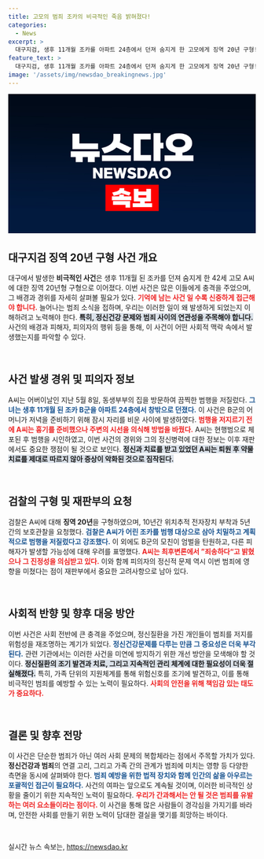 ```yaml
---
title: 고모의 범죄 조카의 비극적인 죽음 밝혀졌다!
categories:
  - News
excerpt: >
  대구지검, 생후 11개월 조카를 아파트 24층에서 던져 숨지게 한 고모에게 징역 20년 구형! 사건의 배경과 A씨의 충격적인 범행 동기는 과연 무엇일까? 클릭하세요!
feature_text: >
  대구지검, 생후 11개월 조카를 아파트 24층에서 던져 숨지게 한 고모에게 징역 20년 구형! 사건의 배경과 A씨의 충격적인 범행 동기는 과연 무엇일까? 클릭하세요!
image: '/assets/img/newsdao_breakingnews.jpg'
---
```


<p><img src="/assets/img/newsdao_breakingnews.jpg" alt="koreaapp 속보" /></p>

<h2 data-ke-size="size26">대구지검 징역 20년 구형 사건 개요</h2>

<p data-ke-size="size16">대구에서 발생한 <b>비극적인 사건</b>은 생후 11개월 된 조카를 던져 숨지게 한 42세 고모 A씨에 대한 징역 20년형 구형으로 이어졌다. 이번 사건은 많은 이들에게 충격을 주었으며, 그 배경과 경위를 자세히 살펴볼 필요가 있다. <b><span style="color: #ee2323;">기억에 남는 사건 일 수록 신중하게 접근해야 합니다.</span></b> 늘어나는 범죄 소식을 접하며, 우리는 이러한 일이 왜 발생하게 되었는지 이해하려고 노력해야 한다. <b><span style="background-color: #21538527;">특히, 정신건강 문제와 범죄 사이의 연관성을 주목해야 합니다.</span></b> 사건의 배경과 피해자, 피의자의 행위 등을 통해, 이 사건이 어떤 사회적 맥락 속에서 발생했는지를 파악할 수 있다.</p>

<p data-ke-size="size16">&nbsp;</p>

<h2 data-ke-size="size26">사건 발생 경위 및 피의자 정보</h2>

<p data-ke-size="size16">A씨는 어버이날인 지난 5월 8일, 동생부부의 집을 방문하여 끔찍한 범행을 저질렀다. <b><span style="color: #1a5490;">그녀는 생후 11개월 된 조카 B군을 아파트 24층에서 창밖으로 던졌다.</span></b> 이 사건은 B군의 어머니가 저녁을 준비하기 위해 잠시 자리를 비운 사이에 발생하였다. <b><span style="color: #ee2323;">범행을 저지르기 전에 A씨는 흉기를 준비했으나 주변의 시선을 의식해 방법을 바꿨다.</span></b> A씨는 현행범으로 체포된 후 범행을 시인하였고, 이번 사건의 경위와 그의 정신병력에 대한 정보는 이후 재판에서도 중요한 쟁점이 될 것으로 보인다. <b><span style="background-color: #21538527;">정신과 치료를 받고 있었던 A씨는 퇴원 후 약물치료를 제대로 따르지 않아 증상이 악화된 것으로 짐작된다.</span></b></p>

<p data-ke-size="size16">&nbsp;</p>

<h2 data-ke-size="size26">검찰의 구형 및 재판부의 요청</h2>

<p data-ke-size="size16">검찰은 A씨에 대해 <b>징역 20년</b>을 구형하였으며, 10년간 위치추적 전자장치 부착과 5년간의 보호관찰을 요청했다. <b><span style="color: #1a5490;">검찰은 A씨가 어린 조카를 범행 대상으로 삼아 치밀하고 계획적으로 범행을 저질렀다고 강조했다.</span></b> 이 외에도 B군의 모친이 엄벌을 탄원하고, 다른 피해자가 발생할 가능성에 대해 우려를 표명했다. <b><span style="color: #ee2323;">A씨는 최후변론에서 ”죄송하다“고 밝혔으나 그 진정성을 의심받고 있다.</span></b> 이와 함께 피의자의 정신적 문제 역시 이번 범죄에 영향을 미쳤다는 점이 재판부에서 중요한 고려사항으로 남아 있다.</p>

<p data-ke-size="size16">&nbsp;</p>

<h2 data-ke-size="size26">사회적 반향 및 향후 대응 방안</h2>

<p data-ke-size="size16">이번 사건은 사회 전반에 큰 충격을 주었으며, 정신질환을 가진 개인들이 범죄를 저지를 위험성을 재조명하는 계기가 되었다. <b><span style="color: #1a5490;">정신건강문제를 다루는 만큼 그 중요성은 더욱 부각된다.</span></b> 관련 기관에서는 이러한 사건을 미연에 방지하기 위한 개선 방안을 모색해야 할 것이다. <b><span style="background-color: #21538527;">정신질환의 조기 발견과 치료, 그리고 지속적인 관리 체계에 대한 필요성이 더욱 절실해졌다.</span></b> 특히, 가족 단위의 지원체계를 통해 위험신호를 조기에 발견하고, 이를 통해 비극적인 범죄를 예방할 수 있는 노력이 필요하다. <b><span style="color: #ee2323;">사회의 안전을 위해 책임감 있는 태도가 중요하다.</span></b></p>

<p data-ke-size="size16">&nbsp;</p>

<h2 data-ke-size="size26">결론 및 향후 전망</h2>

<p data-ke-size="size16">이 사건은 단순한 범죄가 아닌 여러 사회 문제의 복합체라는 점에서 주목할 가치가 있다. <b>정신건강과 범죄</b>의 연결 고리, 그리고 가족 간의 관계가 범죄에 미치는 영향 등 다양한 측면을 동시에 살펴봐야 한다. <b><span style="color: #1a5490;">범죄 예방을 위한 법적 장치와 함께 인간의 삶을 아우르는 포괄적인 접근이 필요하다.</span></b> 사건의 여파는 앞으로도 계속될 것이며, 이러한 비극적인 상황을 줄이기 위한 지속적인 노력이 필요하다. <b><span style="color: #ee2323;">우리가 간과해서는 안 될 것은 범죄를 유발하는 여러 요소들이라는 점이다.</span></b> 이 사건을 통해 많은 사람들이 경각심을 가지기를 바라며, 안전한 사회를 만들기 위한 노력이 담대한 결실을 맺기를 희망하는 바이다.</p>

<p data-ke-size="size16">&nbsp;</p>
실시간 뉴스 속보는, <a href="https://newsdao.kr" rel="dofollow">https://newsdao.kr</a>


